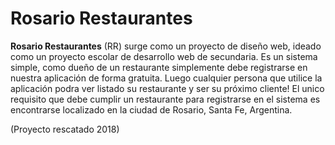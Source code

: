 # Rosario Restaurantes

**Rosario Restaurantes** (RR) surge como un proyecto de diseño web, ideado como un proyecto escolar de desarrollo web de secundaria.
Es un sistema simple, como dueño de un restaurante simplemente debe registrarse en nuestra aplicación de forma gratuita. Luego cualquier persona que utilice la aplicación podra ver listado su restaurante y ser su próximo cliente!
El unico requisito que debe cumplir un restaurante para registrarse en el sistema es encontrarse localizado en la ciudad de Rosario, Santa Fe, Argentina.

(Proyecto rescatado 2018)
